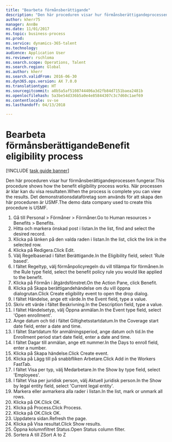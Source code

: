 ```yaml
--- 
title: "Bearbeta förmånsberättigande"
description: "Den här proceduren visar hur förmånsberättigandeprocessen fungerar."
author: kherr75
manager: AnnBe
ms.date: 11/01/2017
ms.topic: business-process
ms.prod: 
ms.service: dynamics-365-talent
ms.technology: 
audience: Application User
ms.reviewer: rschloma
ms.search.scope: Operations, Talent
ms.search.region: Global
ms.author: kherr
ms.search.validFrom: 2016-06-30
ms.dyn365.ops.version: AX 7.0.0
ms.translationtype: HT
ms.sourcegitcommit: a8b5a5af5108744406a3d2fb84d7151baea2481b
ms.openlocfilehash: 5a3be54d336b5a0e4e85844307c3c7d60c1aef69
ms.contentlocale: sv-se
ms.lasthandoff: 04/13/2018

---
```

# <a name="benefit-eligibility-process"></a><span data-ttu-id="c7939-103">Bearbeta förmånsberättigande</span><span class="sxs-lookup"><span data-stu-id="c7939-103">Benefit eligibility process</span></span>

[!INCLUDE [task guide banner](../../includes/task-guide-banner.md)]

<span data-ttu-id="c7939-104">Den här proceduren visar hur förmånsberättigandeprocessen fungerar.</span><span class="sxs-lookup"><span data-stu-id="c7939-104">This procedure shows how the benefit eligibility process works.</span></span> <span data-ttu-id="c7939-105">När processen är klar kan du visa resultaten.</span><span class="sxs-lookup"><span data-stu-id="c7939-105">When the process is complete you can view the results.</span></span> <span data-ttu-id="c7939-106">Det demonstrationsdataföretag som används för att skapa den här proceduren är USMF.</span><span class="sxs-lookup"><span data-stu-id="c7939-106">The demo data company used to create this procedure is USMF.</span></span>

1. <span data-ttu-id="c7939-107">Gå till Personal > Förmåner > Förmåner.</span><span class="sxs-lookup"><span data-stu-id="c7939-107">Go to Human resources > Benefits > Benefits.</span></span>
2. <span data-ttu-id="c7939-108">Hitta och markera önskad post i listan.</span><span class="sxs-lookup"><span data-stu-id="c7939-108">In the list, find and select the desired record.</span></span>
3. <span data-ttu-id="c7939-109">Klicka på länken på den valda raden i listan.</span><span class="sxs-lookup"><span data-stu-id="c7939-109">In the list, click the link in the selected row.</span></span>
4. <span data-ttu-id="c7939-110">Klicka på Redigera.</span><span class="sxs-lookup"><span data-stu-id="c7939-110">Click Edit.</span></span>
5. <span data-ttu-id="c7939-111">Välj Regelbaserad i fältet Berättigande.</span><span class="sxs-lookup"><span data-stu-id="c7939-111">In the Eligibility field, select 'Rule based'.</span></span>
6. <span data-ttu-id="c7939-112">I fältet Regeltyp, välj förmånpolicyregeln du vill tillämpa för förmånen.</span><span class="sxs-lookup"><span data-stu-id="c7939-112">In the Rule type field, select the benefit policy rule you would like applied to the benefit.</span></span>
7. <span data-ttu-id="c7939-113">Klicka på Förmån i åtgärdsfönstret.</span><span class="sxs-lookup"><span data-stu-id="c7939-113">On the Action Pane, click Benefit.</span></span>
8. <span data-ttu-id="c7939-114">Klicka på Skapa berättigandehändelse om du vill öppna dialogrutan.</span><span class="sxs-lookup"><span data-stu-id="c7939-114">Click Create eligibility event to open the drop dialog.</span></span>
9. <span data-ttu-id="c7939-115">I fältet Händelse, ange ett värde.</span><span class="sxs-lookup"><span data-stu-id="c7939-115">In the Event field, type a value.</span></span>
10. <span data-ttu-id="c7939-116">Skriv ett värde i fältet Beskrivning.</span><span class="sxs-lookup"><span data-stu-id="c7939-116">In the Description field, type a value.</span></span>
11. <span data-ttu-id="c7939-117">I fältet Händelsetyp, välj Öppna anmälan.</span><span class="sxs-lookup"><span data-stu-id="c7939-117">In the Event type field, select 'Open enrollment'.</span></span>
12. <span data-ttu-id="c7939-118">Ange datum och tid i fältet Giltighetsstartdatum.</span><span class="sxs-lookup"><span data-stu-id="c7939-118">In the Coverage start date field, enter a date and time.</span></span>
13. <span data-ttu-id="c7939-119">I fältet Startdatum för anmälningsperiod, ange datum och tid.</span><span class="sxs-lookup"><span data-stu-id="c7939-119">In the Enrollment period start date field, enter a date and time.</span></span>
14. <span data-ttu-id="c7939-120">I fältet Dagar till anmälan, ange ett nummer.</span><span class="sxs-lookup"><span data-stu-id="c7939-120">In the Days to enroll field, enter a number.</span></span>
15. <span data-ttu-id="c7939-121">Klicka på Skapa händelse.</span><span class="sxs-lookup"><span data-stu-id="c7939-121">Click Create event.</span></span>
16. <span data-ttu-id="c7939-122">Klicka på Lägg till på snabbfliken Arbetare.</span><span class="sxs-lookup"><span data-stu-id="c7939-122">Click Add in the Workers FastTab.</span></span>
17. <span data-ttu-id="c7939-123">I fältet Visa per typ, välj Medarbetare.</span><span class="sxs-lookup"><span data-stu-id="c7939-123">In the Show by type field, select 'Employees'.</span></span>
18. <span data-ttu-id="c7939-124">I fältet Visa per juridisk person, välj Aktuell juridisk person.</span><span class="sxs-lookup"><span data-stu-id="c7939-124">In the Show by legal entity field, select 'Current legal entity'.</span></span>
19. <span data-ttu-id="c7939-125">Markera eller avmarkera alla rader i listan.</span><span class="sxs-lookup"><span data-stu-id="c7939-125">In the list, mark or unmark all rows.</span></span>
20. <span data-ttu-id="c7939-126">Klicka på OK.</span><span class="sxs-lookup"><span data-stu-id="c7939-126">Click OK.</span></span>
21. <span data-ttu-id="c7939-127">Klicka på Process.</span><span class="sxs-lookup"><span data-stu-id="c7939-127">Click Process.</span></span>
22. <span data-ttu-id="c7939-128">Klicka på OK.</span><span class="sxs-lookup"><span data-stu-id="c7939-128">Click OK.</span></span>
23. <span data-ttu-id="c7939-129">Uppdatera sidan.</span><span class="sxs-lookup"><span data-stu-id="c7939-129">Refresh the page.</span></span>
24. <span data-ttu-id="c7939-130">Klicka på Visa resultat.</span><span class="sxs-lookup"><span data-stu-id="c7939-130">Click Show results.</span></span>
25. <span data-ttu-id="c7939-131">Öppna kolumnfiltret Status.</span><span class="sxs-lookup"><span data-stu-id="c7939-131">Open Status column filter.</span></span>
26. <span data-ttu-id="c7939-132">Sortera A till Z</span><span class="sxs-lookup"><span data-stu-id="c7939-132">Sort A to Z</span></span>



